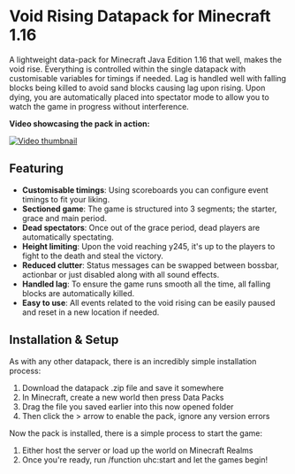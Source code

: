 # Void Rising Datapack for Minecraft 1.16

A lightweight data-pack for Minecraft Java Edition 1.16 that well, makes the void rise. Everything is controlled within the single datapack with customisable variables for timings if needed. Lag is handled well with falling blocks being killed to avoid sand blocks causing lag upon rising. Upon dying, you are automatically placed into spectator mode to allow you to watch the game in progress without interference.

**Video showcasing the pack in action:**

[![Video thumbnail](https://plexion.dev/versions/old/thumbnails/void-rising.png)](https://www.youtube-nocookie.com/embed/sQ-S6D6R85o?rel=0)

## Featuring

* **Customisable timings**: Using scoreboards you can configure event timings to fit your liking.
* **Sectioned game**: The game is structured into 3 segments; the starter, grace and main period.
* **Dead spectators**: Once out of the grace period, dead players are automatically spectating.
* **Height limiting**: Upon the void reaching y245, it's up to the players to fight to the death and steal the victory.
* **Reduced clutter**: Status messages can be swapped between bossbar, actionbar or just disabled along with all sound effects.
* **Handled lag**: To ensure the game runs smooth all the time, all falling blocks are automatically killed.
* **Easy to use**: All events related to the void rising can be easily paused and reset in a new location if needed.

## Installation & Setup

As with any other datapack, there is an incredibly simple installation process:

1. Download the datapack .zip file and save it somewhere
2. In Minecraft, create a new world then press Data Packs
3. Drag the file you saved earlier into this now opened folder
4. Then click the > arrow to enable the pack, ignore any version errors

Now the pack is installed, there is a simple process to start the game:

1. Either host the server or load up the world on Minecraft Realms
2. Once you're ready, run /function uhc:start and let the games begin!
